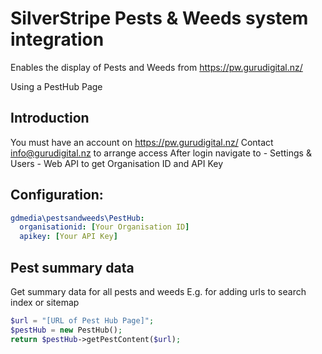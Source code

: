 # SilverStripe Pests & Weeds system integration

Enables the display of Pests and Weeds from https://pw.gurudigital.nz/ 

Using a PestHub Page

## Introduction

You must have an account on https://pw.gurudigital.nz/
Contact info@gurudigital.nz to arrange access
After login navigate to - Settings & Users - Web API
to get Organisation ID and API Key 

## Configuration:
```yml
gdmedia\pestsandweeds\PestHub:
  organisationid: [Your Organisation ID]
  apikey: [Your API Key]
```

## Pest summary data

Get summary data for all pests and weeds 
E.g. for adding urls to search index or sitemap

```php
$url = "[URL of Pest Hub Page]";
$pestHub = new PestHub();
return $pestHub->getPestContent($url);
```